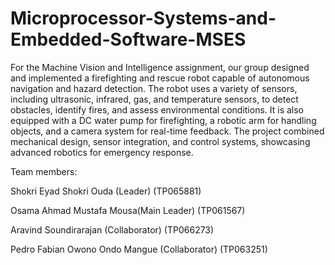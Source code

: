 # Microprocessor-Systems-and-Embedded-Software-MSES
For the Machine Vision and Intelligence assignment, our group designed and implemented a firefighting and rescue robot capable of autonomous navigation and hazard detection. The robot uses a variety of sensors, including ultrasonic, infrared, gas, and temperature sensors, to detect obstacles, identify fires, and assess environmental conditions. It is also equipped with a DC water pump for firefighting, a robotic arm for handling objects, and a camera system for real-time feedback. The project combined mechanical design, sensor integration, and control systems, showcasing advanced robotics for emergency response.

Team members:

Shokri Eyad Shokri Ouda (Leader) (TP065881)

Osama Ahmad Mustafa Mousa(Main Leader) (TP061567)

Aravind Soundirarajan (Collaborator) (TP066273)

Pedro Fabian Owono Ondo Mangue (Collaborator) (TP063251)
